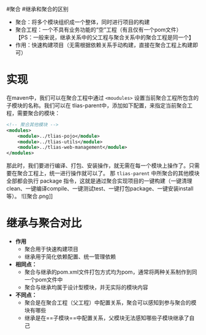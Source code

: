 #聚合  #继承和聚合的区别
- 聚合：将多个模块组织成一个整体，同时进行项目的构建
- 聚合工程：一个不具有业务功能的“空”工程（有且仅有一个pom文件） 【PS：一般来说，继承关系中的父工程与聚合关系中的聚合工程是同一个】
- 作用：快速构建项目（无需根据依赖关系手动构建，直接在聚合工程上构建即可）

# 实现
在maven中，我们可以在聚合工程中通过 `<moudules>` 设置当前聚合工程所包含的子模块的名称。我们可以在 tlias-parent中，添加如下配置，来指定当前聚合工程，需要聚合的模块：

```XML
<!-- 聚合其他模块 -->
<modules>
    <module>../tlias-pojo</module>
    <module>../tlias-utils</module>
    <module>../tlias-web-management</module>
</modules>
```

那此时，我们要进行编译、打包、安装操作，就无需在每一个模块上操作了。只需要在聚合工程上，统一进行操作就可以了。
那 `tlias-parent` 中所聚合的其他模块全部都会执行 package 指令，这就是通过聚合实现项目的一键构建（一键清理clean、一键编译compile、一键测试test、一键打包package、一键安装install等）。
![[聚合.png]]

 # 继承与聚合对比
- **作用**
    - 聚合用于快速构建项目
    - 继承用于简化依赖配置、统一管理依赖
- **相同点：**
    - 聚合与继承的pom.xml文件打包方式均为pom，通常将两种关系制作到同一个pom文件中
    - 聚合与继承均属于设计型模块，并无实际的模块内容
- **不同点：**
    - 聚合是在聚合工程（父工程）中配置关系，聚合可以感知到参与聚合的模块有哪些
    - 继承是在==子模块==中配置关系，父模块无法感知哪些子模块继承了自己